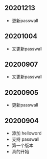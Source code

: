 ## 20201213
* 更新passwall



## 20201004
* 又更新passwall

## 20200907
* 又更新passwall

## 20200905
* 更新passwall

## 20200904
* 添加 helloword
* 支持 passwall
* 第一个版本
* 真的开始
